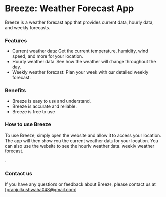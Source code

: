 # Breeze: Weather Forecast App

Breeze is a weather forecast app that provides current data, hourly data, and weekly forecasts.

### Features

* Current weather data: Get the current temperature, humidity, wind speed, and more for your location.
* Hourly weather data: See how the weather will change throughout the day.
* Weekly weather forecast: Plan your week with our detailed weekly forecast.


### Benefits

* Breeze is easy to use and understand.
* Breeze is accurate and reliable.
* Breeze is free to  use.

### How to use Breeze

To use Breeze, simply open the website and allow it to access your location. The app will then show you the current weather data for your location. You can also use the website to see the hourly weather data, weekly weather forecast.

.

### Contact us

If you have any questions or feedback about Breeze, please contact us at [pranjulkushwaha048@gmail.com]
